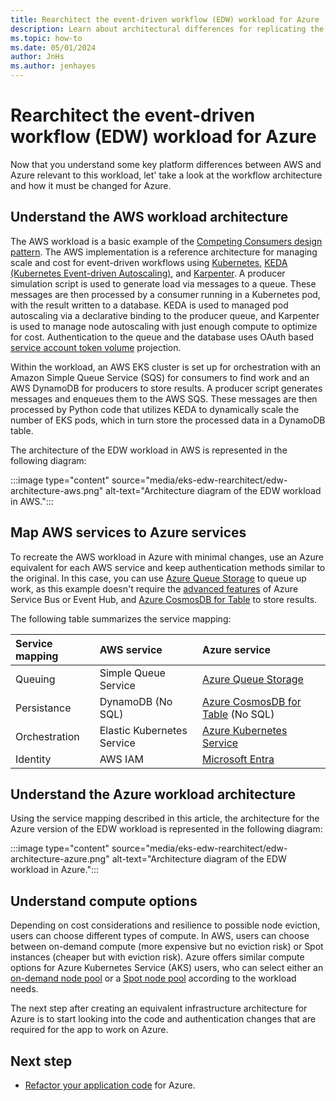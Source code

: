 ```yaml
---
title: Rearchitect the event-driven workflow (EDW) workload for Azure
description: Learn about architectural differences for replicating the AWS EKS Scaling with KEDA and Karpenter event driven workflow (EDW) workload in Azure.
ms.topic: how-to
ms.date: 05/01/2024
author: JnHs
ms.author: jenhayes
---
```


# Rearchitect the event-driven workflow (EDW) workload for Azure

Now that you understand some key platform differences between AWS and Azure relevant to this workload, let' take a look at the workflow architecture and how it must be changed for Azure.

## Understand the AWS workload architecture

The AWS workload is a basic example of the [Competing Consumers design pattern](/azure/architecture/patterns/competing-consumers). The AWS implementation is a reference architecture for managing scale and cost for event-driven workflows using [Kubernetes](https://kubernetes.io/), [KEDA (Kubernetes Event-driven Autoscaling)](https://keda.sh/), and [Karpenter](https://karpenter.sh/). A producer simulation script is used to generate load via messages to a queue. These messages are then processed by a consumer running in a Kubernetes pod, with the result written to a database. KEDA is used to managed pod autoscaling via a declarative binding to the producer queue, and Karpenter is used to manage node autoscaling with just enough compute to optimize for cost. Authentication to the queue and the database uses OAuth based [service account token volume](https://kubernetes.io/docs/tasks/configure-pod-container/configure-service-account/#serviceaccount-token-volume-projection) projection.

Within the workload, an AWS EKS cluster is set up for orchestration with an Amazon Simple Queue Service (SQS) for consumers to find work and an AWS DynamoDB for producers to store results. A producer script generates messages and enqueues them to the AWS SQS. These messages are then processed by Python code that utilizes KEDA to dynamically scale the number of EKS pods, which in turn store the processed data in a DynamoDB table.

The architecture of the EDW workload in AWS is represented in the following diagram:

:::image type="content" source="media/eks-edw-rearchitect/edw-architecture-aws.png" alt-text="Architecture diagram of the EDW workload in AWS.":::

## Map AWS services to Azure services

To recreate the AWS workload in Azure with minimal changes, use an Azure equivalent for each AWS service and keep authentication methods similar to the original. In this case, you can use [Azure Queue Storage](/azure/storage/queues/storage-queues-introduction) to queue up work, as this example doesn't require the [advanced features](/azure/service-bus-messaging/service-bus-azure-and-service-bus-queues-compared-contrasted) of Azure Service Bus or Event Hub, and [Azure CosmosDB for Table](/azure/cosmos-db/table/introduction) to store results.

The following table summarizes the service mapping:

| **Service mapping** |       **AWS service**      |     **Azure service**    |
|:--------------------|:---------------------------|:-------------------------|
| Queuing             | Simple Queue Service       | [Azure Queue Storage](/azure/storage/queues/storage-queues-introduction)     |
| Persistance         | DynamoDB (No SQL)          | [Azure CosmosDB for Table](/azure/cosmos-db/table/introduction) (No SQL)        |
| Orchestration       | Elastic Kubernetes Service | [Azure Kubernetes Service](/azure/aks/) |
| Identity | AWS IAM | [Microsoft Entra](/entra) |

## Understand the Azure workload architecture

Using the service mapping described in this article, the architecture for the Azure version of the EDW workload is represented in the following diagram:

:::image type="content" source="media/eks-edw-rearchitect/edw-architecture-azure.png" alt-text="Architecture diagram of the EDW workload in Azure.":::

## Understand compute options

Depending on cost considerations and resilience to possible node eviction, users can choose different types of compute. In AWS, users can choose between on-demand compute (more expensive but no eviction risk) or Spot instances (cheaper but with eviction risk). Azure offers similar compute options for Azure Kubernetes Service (AKS) users, who can select either an [on-demand node pool](/azure/aks/create-node-pools) or a [Spot node pool](/azure/aks/spot-node-pool) according to the workload needs.

The next step after creating an equivalent infrastructure architecture for Azure is to start looking into the code and authentication changes that are required for the app to work on Azure.

## Next step

- [Refactor your application code](eks-edw-refactor.md) for Azure.
